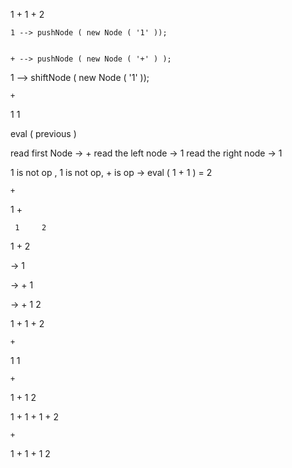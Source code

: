 1 + 1 + 2 


    1 --> pushNode ( new Node ( '1' ));


    + --> pushNode ( new Node ( '+' ) );
1     --> shiftNode ( new Node ( '1' ));


    +
1       1

eval ( previous )


read first Node -> +
read the left node -> 1
read the right node -> 1

1 is not op , 1 is not op, + is op -> eval ( 1 + 1 ) = 2


    +
       
1       +
        
     1     2



1 + 2

-> 1


->      +
    1       
    

->      +
    1       2

    
    
1 + 1 + 2 


    +
1       1

    +
1       +
    1       2






1 + 1 + 1 + 2


    +
1       +
    1       +
        1       2








